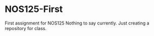 # NOS125-First
First assignment for NOS125
Nothing to say currently. Just creating a repository for class.
